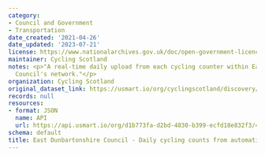 ```yaml
---
category:
- Council and Government
- Transportation
date_created: '2021-04-26'
date_updated: '2023-07-21'
license: https://www.nationalarchives.gov.uk/doc/open-government-licence/version/3/
maintainer: Cycling Scotland
notes: <p>"A real-time daily upload from each cycling counter within East Dunbartonshire
  Council's network."</p>
organization: Cycling Scotland
original_dataset_link: https://usmart.io/org/cyclingscotland/discovery/discovery-view-detail/fa2e60c4-73a7-4cb6-91cc-c9ce4a634c59
records: null
resources:
- format: JSON
  name: API
  url: https://api.usmart.io/org/d1b773fa-d2bd-4830-b399-ecfd18e832f3/439481f9-ed01-4880-8d9b-55bfe12ea932/1/urql
schema: default
title: East Dunbartonshire Council - Daily cycling counts from automatic cycling counters
---
```

